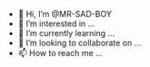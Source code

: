 - 👋 Hi, I’m @MR-SAD-BOY
- 👀 I’m interested in ...
- 🌱 I’m currently learning ...
- 💞️ I’m looking to collaborate on ...
- 📫 How to reach me ...

<!---
MR-SAD-BOY/MR-SAD-BOY is a ✨ special ✨ repository because its `README.md` (this file) appears on your GitHub profile.
You can click the Preview link to take a look at your changes.
--->
